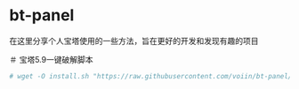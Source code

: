 # bt-panel
在这里分享个人宝塔使用的一些方法，旨在更好的开发和发现有趣的项目


＃ 宝塔5.9一键破解脚本
```bash
# wget -O install.sh "https://raw.githubusercontent.com/voiin/bt-panel/master/crack.sh" bash install.sh
```
